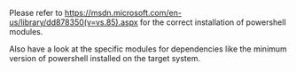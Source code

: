 Please refer to https://msdn.microsoft.com/en-us/library/dd878350(v=vs.85).aspx for the correct installation of powershell modules.

Also have a look at the specific modules for dependencies like the minimum version of powershell installed on the target system.
